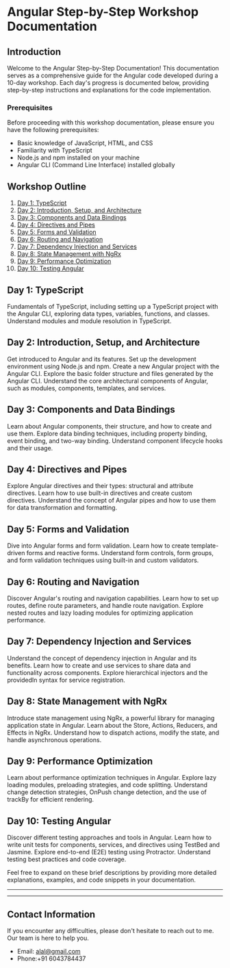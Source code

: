 
# Angular Step-by-Step Workshop Documentation

## Introduction

Welcome to the Angular Step-by-Step Documentation! This documentation serves as a comprehensive guide for the Angular code developed during a 10-day workshop. Each day's progress is documented below, providing step-by-step instructions and explanations for the code implementation.

### Prerequisites

Before proceeding with this workshop documentation, please ensure you have the following prerequisites:

- Basic knowledge of JavaScript, HTML, and CSS
- Familiarity with TypeScript
- Node.js and npm installed on your machine
- Angular CLI (Command Line Interface) installed globally

## Workshop Outline

1. [Day 1: TypeScript](#day-1-typescript)
2. [Day 2: Introduction, Setup, and Architecture](#day-2-introduction-setup-and-architecture)
3. [Day 3: Components and Data Bindings](#day-3-components-and-data-bindings)
4. [Day 4: Directives and Pipes](#day-4-directives-and-pipes)
5. [Day 5: Forms and Validation](#day-5-forms-and-validation)
6. [Day 6: Routing and Navigation](#day-6-routing-and-navigation)
7. [Day 7: Dependency Injection and Services](#day-7-dependency-injection-and-services)
8. [Day 8: State Management with NgRx](#day-8-state-management-with-ngrx)
9. [Day 9: Performance Optimization](#day-9-performance-optimization)
10. [Day 10: Testing Angular](#day-10-testing-angular)


## Day 1: TypeScript

Fundamentals of TypeScript, including setting up a TypeScript project with the Angular CLI, exploring data types, variables, functions, and classes. Understand modules and module resolution in TypeScript.

## Day 2: Introduction, Setup, and Architecture

Get introduced to Angular and its features. Set up the development environment using Node.js and npm. Create a new Angular project with the Angular CLI. Explore the basic folder structure and files generated by the Angular CLI. Understand the core architectural components of Angular, such as modules, components, templates, and services.

## Day 3: Components and Data Bindings

Learn about Angular components, their structure, and how to create and use them. Explore data binding techniques, including property binding, event binding, and two-way binding. Understand component lifecycle hooks and their usage.

## Day 4: Directives and Pipes

Explore Angular directives and their types: structural and attribute directives. Learn how to use built-in directives and create custom directives. Understand the concept of Angular pipes and how to use them for data transformation and formatting.

## Day 5: Forms and Validation

Dive into Angular forms and form validation. Learn how to create template-driven forms and reactive forms. Understand form controls, form groups, and form validation techniques using built-in and custom validators.

## Day 6: Routing and Navigation

Discover Angular's routing and navigation capabilities. Learn how to set up routes, define route parameters, and handle route navigation. Explore nested routes and lazy loading modules for optimizing application performance.

## Day 7: Dependency Injection and Services

Understand the concept of dependency injection in Angular and its benefits. Learn how to create and use services to share data and functionality across components. Explore hierarchical injectors and the providedIn syntax for service registration.

## Day 8: State Management with NgRx

Introduce state management using NgRx, a powerful library for managing application state in Angular. Learn about the Store, Actions, Reducers, and Effects in NgRx. Understand how to dispatch actions, modify the state, and handle asynchronous operations.

## Day 9: Performance Optimization

Learn about performance optimization techniques in Angular. Explore lazy loading modules, preloading strategies, and code splitting. Understand change detection strategies, OnPush change detection, and the use of trackBy for efficient rendering.

## Day 10: Testing Angular

Discover different testing approaches and tools in Angular. Learn how to write unit tests for components, services, and directives using TestBed and Jasmine. Explore end-to-end (E2E) testing using Protractor. Understand testing best practices and code coverage.

Feel free to expand on these brief descriptions by providing more detailed explanations, examples, and code snippets in your documentation.

---
---

## Contact Information

If you encounter any difficulties, please don't hesitate to reach out to me. Our team is here to help you.
  - Email: alal@gmail.com
  - Phone:+91 6043784437
